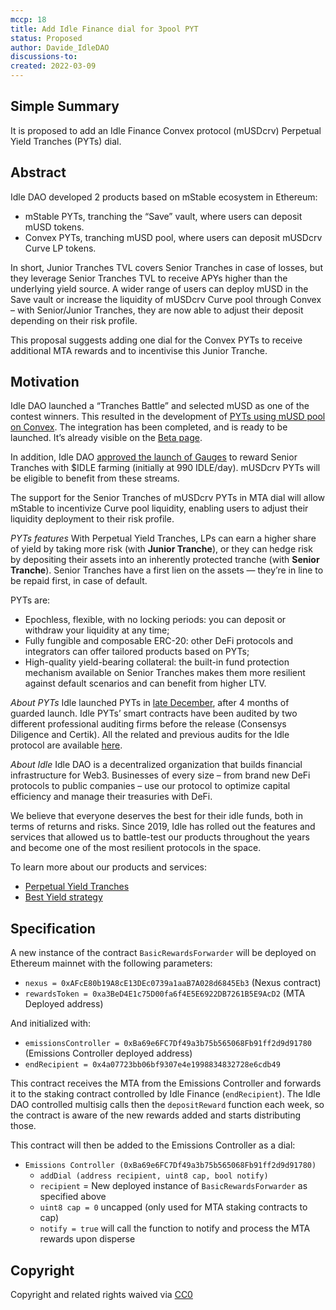 ```yaml
---
mccp: 18
title: Add Idle Finance dial for 3pool PYT
status: Proposed
author: Davide_IdleDAO
discussions-to:
created: 2022-03-09
---
```


## Simple Summary

It is proposed to add an Idle Finance Convex protocol (mUSDcrv) Perpetual Yield Tranches (PYTs) dial.

## Abstract

Idle DAO developed 2 products based on mStable ecosystem in Ethereum:

- mStable PYTs, tranching the “Save” vault, where users can deposit mUSD tokens.
- Convex PYTs, tranching mUSD pool, where users can deposit mUSDcrv Curve LP tokens.

In short, Junior Tranches TVL covers Senior Tranches in case of losses, but they leverage Senior Tranches TVL to receive APYs higher than the underlying yield source.
A wider range of users can deploy mUSD in the Save vault or increase the liquidity of mUSDcrv Curve pool through Convex – with Senior/Junior Tranches, they are now able to adjust their deposit depending on their risk profile.

This proposal suggests adding one dial for the Convex PYTs to receive additional MTA rewards and to incentivise this Junior Tranche.

## Motivation

Idle DAO launched a “Tranches Battle” and selected mUSD as one of the contest winners. This resulted in the development of [PYTs using mUSD pool on Convex](https://gov.idle.finance/t/tranches-battle-choose-which-asset-integrate-next/896/23?u=davide). The integration has been completed, and is ready to be launched. It’s already visible on the [Beta page](https://beta.idle.finance/#/dashboard/tranches).

In addition, Idle DAO [approved the launch of Gauges](https://gov.idle.finance/t/introducing-idle-gauges-model-for-tranches/913) to reward Senior Tranches with $IDLE farming (initially at 990 IDLE/day). mUSDcrv PYTs will be eligible to benefit from these streams.

The support for the Senior Tranches of mUSDcrv PYTs in MTA dial will allow mStable to incentivize Curve pool liquidity, enabling users to adjust their liquidity deployment to their risk profile.

_PYTs features_
With Perpetual Yield Tranches, LPs can earn a higher share of yield by taking more risk (with **Junior Tranche**), or they can hedge risk by depositing their assets into an inherently protected tranche (with **Senior Tranche**). Senior Tranches have a first lien on the assets — they’re in line to be repaid first, in case of default.

PYTs are:

- Epochless, flexible, with no locking periods: you can deposit or withdraw your liquidity at any time;
- Fully fungible and composable ERC-20: other DeFi protocols and integrators can offer tailored products based on PYTs;
- High-quality yield-bearing collateral: the built-in fund protection mechanism available on Senior Tranches makes them more resilient against default scenarios and can benefit from higher LTV.

_About PYTs_
Idle launched PYTs in [late December](https://medium.com/idle-finance/make-yield-your-own-perpetual-yield-tranches-are-live-2aef53c153d6), after 4 months of guarded launch. Idle PYTs’ smart contracts have been audited by two different professional auditing firms before the release (Consensys Diligence and Certik). All the related and previous audits for the Idle protocol are available [here](https://docs.idle.finance/developers/security/audits).

_About Idle_
Idle DAO is a decentralized organization that builds financial infrastructure for Web3. Businesses of every size – from brand new DeFi protocols to public companies – use our protocol to optimize capital efficiency and manage their treasuries with DeFi.

We believe that everyone deserves the best for their idle funds, both in terms of returns and risks. Since 2019, Idle has rolled out the features and services that allowed us to battle-test our products
throughout the years and become one of the most resilient protocols in the space.

To learn more about our products and services:

- [Perpetual Yield Tranches](https://docs.idle.finance/products/perpetual-yield-tranches)
- [Best Yield strategy](https://docs.idle.finance/products/max-yield)

## Specification

A new instance of the contract `BasicRewardsForwarder` will be deployed on Ethereum mainnet with the following parameters:

- `nexus = 0xAFcE80b19A8cE13DEc0739a1aaB7A028d6845Eb3` (Nexus contract)
- `rewardsToken = 0xa3BeD4E1c75D00fa6f4E5E6922DB7261B5E9AcD2` (MTA Deployed address)

And initialized with:

- `emissionsController = 0xBa69e6FC7Df49a3b75b565068Fb91ff2d9d91780` (Emissions Controller deployed address)
- `endRecipient = 0x4a07723bb06bf9307e4e1998834832728e6cdb49`

This contract receives the MTA from the Emissions Controller and forwards it to the staking contract controlled by Idle Finance (`endRecipient`). The Idle DAO controlled multisig calls then the `depositReward` function each week, so the contract is aware of the new rewards added and starts distributing those.

This contract will then be added to the Emissions Controller as a dial:

- `Emissions Controller (0xBa69e6FC7Df49a3b75b565068Fb91ff2d9d91780)`
  - `addDial (address recipient, uint8 cap, bool notify)`
  - `recipient` = New deployed instance of `BasicRewardsForwarder` as specified above
  - `uint8 cap = 0` uncapped (only used for MTA staking contracts to cap)
  - `notify = true` will call the function to notify and process the MTA rewards upon disperse

## Copyright

Copyright and related rights waived via [CC0](https://creativecommons.org/publicdomain/zero/1.0/)
